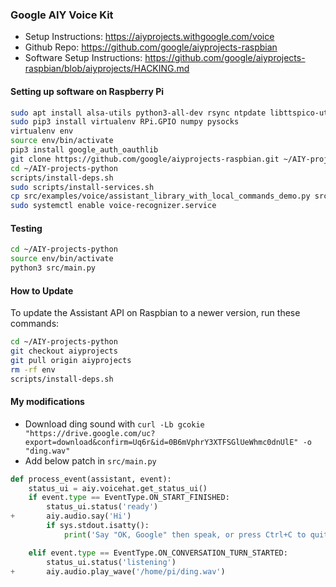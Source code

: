 ### Google AIY Voice Kit
* Setup Instructions: https://aiyprojects.withgoogle.com/voice
* Github Repo: https://github.com/google/aiyprojects-raspbian
* Software Setup Instructions: https://github.com/google/aiyprojects-raspbian/blob/aiyprojects/HACKING.md

#### Setting up software on Raspberry Pi
```bash
sudo apt install alsa-utils python3-all-dev rsync ntpdate libttspico-utils
sudo pip3 install virtualenv RPi.GPIO numpy pysocks
virtualenv env
source env/bin/activate
pip3 install google_auth_oauthlib
git clone https://github.com/google/aiyprojects-raspbian.git ~/AIY-projects-python
cd ~/AIY-projects-python
scripts/install-deps.sh
sudo scripts/install-services.sh
cp src/examples/voice/assistant_library_with_local_commands_demo.py src/main.py
sudo systemctl enable voice-recognizer.service
```

#### Testing
```bash
cd ~/AIY-projects-python
source env/bin/activate
python3 src/main.py
```

#### How to Update
To update the Assistant API on Raspbian to a newer version, run these commands:
```bash
cd ~/AIY-projects-python
git checkout aiyprojects
git pull origin aiyprojects
rm -rf env
scripts/install-deps.sh
```

#### My modifications
* Download ding sound with `curl -Lb gcokie "https://drive.google.com/uc?export=download&confirm=Uq6r&id=0B6mVphrY3XTFSGlUeWhmc0dnUlE" -o "ding.wav"`
* Add below patch in `src/main.py`
```python
def process_event(assistant, event):
    status_ui = aiy.voicehat.get_status_ui()
    if event.type == EventType.ON_START_FINISHED:
        status_ui.status('ready')
+       aiy.audio.say('Hi')
        if sys.stdout.isatty():
            print('Say "OK, Google" then speak, or press Ctrl+C to quit...')

    elif event.type == EventType.ON_CONVERSATION_TURN_STARTED:
        status_ui.status('listening')
+       aiy.audio.play_wave('/home/pi/ding.wav')
```
